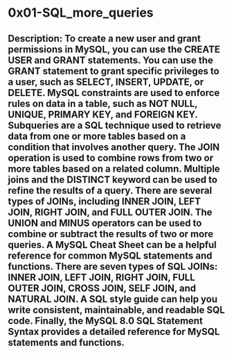 # 0x01-SQL_more_queries

## Description: To create a new user and grant permissions in MySQL, you can use the CREATE USER and GRANT statements. You can use the GRANT statement to grant specific privileges to a user, such as SELECT, INSERT, UPDATE, or DELETE. MySQL constraints are used to enforce rules on data in a table, such as NOT NULL, UNIQUE, PRIMARY KEY, and FOREIGN KEY. Subqueries are a SQL technique used to retrieve data from one or more tables based on a condition that involves another query. The JOIN operation is used to combine rows from two or more tables based on a related column. Multiple joins and the DISTINCT keyword can be used to refine the results of a query. There are several types of JOINs, including INNER JOIN, LEFT JOIN, RIGHT JOIN, and FULL OUTER JOIN. The UNION and MINUS operators can be used to combine or subtract the results of two or more queries. A MySQL Cheat Sheet can be a helpful reference for common MySQL statements and functions. There are seven types of SQL JOINs: INNER JOIN, LEFT JOIN, RIGHT JOIN, FULL OUTER JOIN, CROSS JOIN, SELF JOIN, and NATURAL JOIN. A SQL style guide can help you write consistent, maintainable, and readable SQL code. Finally, the MySQL 8.0 SQL Statement Syntax provides a detailed reference for MySQL statements and functions.
